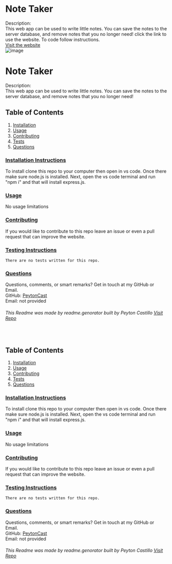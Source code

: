 
  <!--TILE AND DESCRIPTION-->
  # **Note Taker** 
  
  Description: <br>
  This web app can be used to write little notes. You can save the notes to the server database, and remove notes that you no longer need!
  click the link to use the website. To code follow instructions.
  <br>
  [Visit the website](https://pacific-headland-64426.herokuapp.com/)
  <br>
  ![image](https://user-images.githubusercontent.com/107663364/190521066-91598fc4-2ada-4871-aed8-a9adde4cfa42.png)


  <!--TILE AND DESCRIPTION-->
  # **Note Taker** 
  
  Description: <br>
  This web app can be used to write little notes. You can save the notes to the server database, and remove notes that you no longer need!
 
  <!--TABLE OF CONTENTS-->
   ## Table of Contents
  1. [Installation](#install)
  2. [Usage](#usage)
  3. [Contributing](#contribute)
  4. [Tests](#tests)
  5. [Questions](#questions)
 
  <!--INSTALLATION INSTRUCTIONS-->
   ### [Installation Instructions](install)
  To install clone this repo to your computer then open in vs code. Once there make sure node.js is installed. Next, open the vs code terminal and run "npm i" and that will install express.js.
 
  <!--USAGE--> 
   ### [Usage](usage)
   No usage limitations
 
   
   <!--CONTRIBUTING-->
   ### [Contributing](contribute)
   If you would like to contribute to this repo leave an issue or even a pull request that can improve the website.
 
   <!--TESTS-->
   ### [Testing Instructions](tests)
    There are no tests written for this repo.
 
   <!--QUESTIONS-->
   ### [Questions](questions)
  Questions, comments, or smart remarks? Get in touch at my GitHub or Email. <br>
  GitHub: [PeytonCast](https:github.com/PeytonCast) <br>
  Email: not provided
       
  ###### This Readme was made by readme.genorator built by Peyton Castillo [Visit Repo](https://github.com/PeytonCast/readme.genorator)

  <br>
 
  <!--TABLE OF CONTENTS-->
   ## Table of Contents
  1. [Installation](#install)
  2. [Usage](#usage)
  3. [Contributing](#contribute)
  4. [Tests](#tests)
  5. [Questions](#questions)
 
  <!--INSTALLATION INSTRUCTIONS-->
   ### [Installation Instructions](install)
  To install clone this repo to your computer then open in vs code. Once there make sure node.js is installed. Next, open the vs code terminal and run "npm i" and that will install express.js.
 
  <!--USAGE--> 
   ### [Usage](usage)
   No usage limitations
 
   
   <!--CONTRIBUTING-->
   ### [Contributing](contribute)
   If you would like to contribute to this repo leave an issue or even a pull request that can improve the website.
 
   <!--TESTS-->
   ### [Testing Instructions](tests)
    There are no tests written for this repo.
 
   <!--QUESTIONS-->
   ### [Questions](questions)
  Questions, comments, or smart remarks? Get in touch at my GitHub or Email. <br>
  GitHub: [PeytonCast](https:github.com/PeytonCast) <br>
  Email: not provided
       
  ###### This Readme was made by readme.genorator built by Peyton Castillo [Visit Repo](https://github.com/PeytonCast/readme.genorator)
